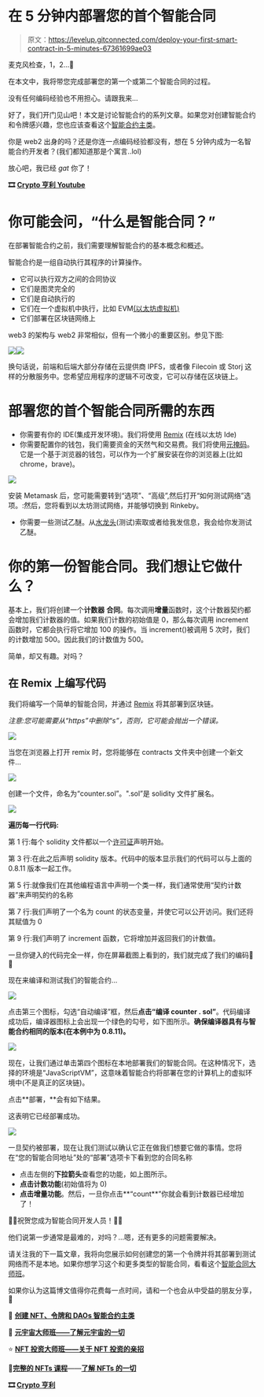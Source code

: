 # 在 5 分钟内部署您的首个智能合同

> 原文：<https://levelup.gitconnected.com/deploy-your-first-smart-contract-in-5-minutes-67361699ae03>

麦克风检查，1，2…🎤

在本文中，我将带您完成部署您的第一个或第二个智能合同的过程。

没有任何编码经验也不用担心。请跟我来…

好了，我们开门见山吧！本文是讨论智能合约的系列文章。如果您对创建智能合约和令牌感兴趣，您也应该查看这个[智能合约主类](https://www.udemy.com/course/create-nfts-tokens-and-daos-smart-contracts-masterclass/?referralCode=39A122B4B0FA4780826A)。

你是 web2 出身的吗？还是你连一点编码经验都没有，想在 5 分钟内成为一名智能合约开发者？(我们都知道那是个寓言..lol)

放心吧，我已经 *gat* 你了！

**🎞️** [**Crypto 亨利 Youtube**](https://www.youtube.com/@cryptohenri)

# 你可能会问，“什么是智能合同？”

在部署智能合约之前，我们需要理解智能合约的基本概念和概述。

智能合约是一组自动执行其程序的计算操作。

*   它可以执行双方之间的合同协议
*   它们是图灵完全的
*   它们是自动执行的
*   它们在一个虚拟机中执行，比如 EVM[(以太坊虚拟机)](https://ethereum.org/en/developers/docs/evm/)
*   它们部署在区块链网络上

web3 的架构与 web2 非常相似，但有一个微小的重要区别。参见下图:

![](img/44cfaf27daf31fa42614d9a88f79cefc.png)![](img/1776260864bc8484d731c28cfb918c47.png)

换句话说，前端和后端大部分存储在云提供商 IPFS，或者像 Filecoin 或 Storj 这样的分散服务中。您希望应用程序的逻辑不可改变，它可以存储在区块链上。

# 部署您的首个智能合同所需的东西

*   你需要有你的 IDE(集成开发环境)。我们将使用 [Remix](https://remix.ethereum.org/) (在线以太坊 Ide)
*   你需要配置你的钱包，我们需要资金的天然气和交易费。我们将使用[元掩码](https://metamask.io/)。它是一个基于浏览器的钱包，可以作为一个扩展安装在你的浏览器上(比如 chrome，brave)。

![](img/bddf4b2a6fb69906927ecd908d95eafb.png)

安装 Metamask 后，您可能需要转到“选项”、“高级”,然后打开“如何测试网络”选项。:然后，您将看到以太坊测试网络，并能够切换到 Rinkeby。

*   你需要一些测试乙醚。从[水龙头](https://faucets.chain.link/)(测试)索取或者给我发信息，我会给你发测试乙醚。

# 你的第一份智能合同。我们想让它做什么？

基本上，我们将创建一个**计数器** **合同**。每次调用**增量**函数时，这个计数器契约都会增加我们计数器的值。如果我们计数的初始值是 0，那么每次调用 increment 函数时，它都会执行将它增加 100 的操作。当 increment()被调用 5 次时，我们的计数增加 500。因此我们的计数值为 500。

简单，却又有趣。对吗？

## 在 Remix 上编写代码

我们将编写一个简单的智能合同，并通过 [Remix](https://remix.ethereum.org/) 将其部署到区块链。

*注意:您可能需要从“https”中删除“s”，否则，它可能会抛出一个错误。*

![](img/e42955eb32ebdc6095d4e23d9407c00e.png)

当您在浏览器上打开 remix 时，您将能够在 contracts 文件夹中创建一个新文件…

![](img/8b7f107005f0d613fc6575ec49c8e68e.png)

创建一个文件，命名为“counter.sol”。".sol”是 solidity 文件扩展名。

![](img/388c738e464e868b7dfe45a2ec725ca8.png)

**遍历每一行代码:**

第 1 行:每个 solidity 文件都以一个[许可证](https://docs.soliditylang.org/en/v0.6.8/layout-of-source-files.html)声明开始。

第 3 行:在此之后声明 solidity 版本。代码中的版本显示我们的代码可以与上面的 0.8.11 版本一起工作。

第 5 行:就像我们在其他编程语言中声明一个类一样，我们通常使用“契约计数器”来声明契约的名称

第 7 行:我们声明了一个名为 count 的状态变量，并使它可以公开访问。我们还将其赋值为 0

第 9 行:我们声明了 increment 函数，它将增加并返回我们的计数值。

一旦你键入的代码完全一样，你在屏幕截图上看到的，我们就完成了我们的编码🥂🦾

现在来编译和测试我们的智能合约…

![](img/df46af7355377c90d293400d0b36182a.png)

点击第三个图标，勾选“自动编译”框，然后**点击“编译 counter . sol”**。代码编译成功后，编译器图标上会出现一个绿色的勾号，如下图所示。**确保编译器具有与智能合约相同的版本(在本例中为 0.8.11)。**

![](img/480b533b7d102ace18345434dfb2dcd8.png)

现在，让我们通过单击第四个图标在本地部署我们的智能合同。在这种情况下，选择的环境是“JavaScriptVM”，这意味着智能合约将部署在您的计算机上的虚拟环境中(不是真正的区块链)。

点击**部署，**会有如下结果。

这表明它已经部署成功。

![](img/bc7e34847ba62c1384705393fae0ee1f.png)

一旦契约被部署，现在让我们测试以确认它正在做我们想要它做的事情。您将在“您的智能合同地址”处的“部署”选项卡下看到您的合同名称

*   点击左侧的**下拉箭头**查看您的功能，如上图所示。
*   **点击计数功能**(初始值将为 0)
*   **点击增量功能**。然后，一旦你点击**“count**”你就会看到计数器已经增加了！

🥂🚀祝贺您成为智能合同开发人员！🚀🥂

他们说第一步通常是最难的，对吗？…嗯，还有更多的问题需要解决。

请关注我的下一篇文章，我将向您展示如何创建您的第一个令牌并将其部署到测试网络而不是本地。如果你想学习这个和更多类型的智能合同，看看这个[智能合同大师班](https://www.udemy.com/course/create-nfts-tokens-and-daos-smart-contracts-masterclass/?referralCode=39A122B4B0FA4780826A)。

如果你认为这篇博文值得你花费每一点时间，请和一个也会从中受益的朋友分享，🥂

**👾** [**创建 NFT、令牌和 DAOs 智能合约主类**](https://www.udemy.com/course/create-nfts-tokens-and-daos-smart-contracts-masterclass/?referralCode=39A122B4B0FA4780826A)

🦄 [**元宇宙大师班——了解元宇宙的一切**](https://www.udemy.com/course/metaverse-masterclass-learn-everything-about-the-metaverse/?referralCode=4795AA478A4B496F3BC5)

⭐ [**NFT 投资大师班——关于 NFT 投资的亲招**](https://www.udemy.com/course/nft-investing-masterclass-pro-tips-about-nft-investing/?referralCode=32FD108E41BB3959925F)

**📖**[](https://www.amazon.com/dp/B091CYTX37/ref=sr_1_1?dchild=1&keywords=unblockchain&qid=1617186443&s=digital-text&sr=1-1)**[**完整的 NFTs 课程**](https://www.udemy.com/course/the-complete-nft-course-learn-everything-about-nfts/?referralCode=AAEE908D13D0E2276B19)**——**[**了解 NFTs 的一切**](https://medium.com/r?url=https%3A%2F%2Fwww.udemy.com%2Fcourse%2Fthe-complete-nft-course-learn-everything-about-nfts%2F%3FreferralCode%3DAAEE908D13D0E2276B19)**

****🎞️** [**Crypto 亨利**](https://www.youtube.com/@cryptohenri)**